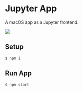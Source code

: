 # Jupyter App
A macOS app as a Jupyter frontend.

![](image.png)

## Setup
``` console
$ npm i
```

## Run App
``` console
$ npm start
```

